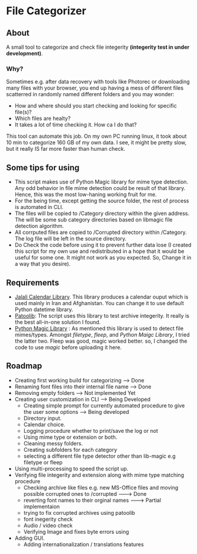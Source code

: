 # File Categorizer

## About

A small tool to categorize and check file integerity **(integerity test in under development)**.

### Why?

Sometimes e.g. after data recovery with tools like Photorec or downloading many files with your browser, you end up having a mess of different files scatterred in randomly named different folders and you may wonder:

- How and where should you start checking and looking for specific file(s)?
- Which files are healty?
- It takes a lot of time checking it. How ca I do that?

This tool can automate this job.
On my own PC running linux, it took about 10 min to categorize 160 GB of my own data. I see, it might be pretty slow, but it really IS far more faster than human check.

## Some tips for using

- This script makes use of Python Magic library for mime type detection. Any odd behavior in file mime detection could be result of that library. Hence, this was the most low-haning working fruit for me.
- For the being time, except getting the source folder, the rest of process is automated in CLI.
- The files will be copied to /Category directory within the given address. The will be some sub category directories based on libmagic file detection algorithm.
- All corrputed files are copied to /Corrupted directory within /Category. The log file will be left in the source directory.
- Do Check the code before using it to prevent further data lose (I created this script for my own use and redistributed in a hope that it would be useful for some one. It might not work as you expected. So, Change it in a way that you desire).

## Requirements

- [Jalali Calendar Library](https://github.com/shobeiry/jalali). This library produces a calendar ouput which is used mainly in Iran and Afghanistan. You can change it to use default Python datetime library.
- [Patoolib](https://github.com/wummel/patool): The script uses this library to test archive integerity. It really is the best all-in-one solution I found.
- [Python Magic Library](https://github.com/ahupp/python-magic) : As mentioned this library is used to detect file mimes/types. Amongst *filetype*, *fleep*, and *Python Maigc Library*, I tried the latter two. Fleep was good, magic worked better. so, I changed the code to use *magic* before uploading it here.

## Roadmap

- Creating first working build for categorizing --> Done
- Renaming font files into their internal file name --> Done
- Removing empty folders --> Not implemented Yet
- Creating user customization in CLI --> Being Developed
  - Creating simple prompt for currently automated procedure to give the user some options --> Being developed
  - Directory input.
  - Calendar choice.
  - Logging procedure whether to print/save the log or not
  - Using mime type or extension or both.
  - Cleaning messy folders.
  - Creating subfolders for each category
  - selecting a different file type detector other than lib-magic e.g filetype or fleep
- Using multi-processing to speed the script up.
- Verifying file integerity and extension along with mime type matching procedure
  - Checking archive like files e.g. new MS-Office files and moving possible corrupted ones to /corrupted ---> Done
  - reverting font names to their orginal names ---> Partial implementaion
  - trying to fix corrupted archives using patoolib
  - font inegerity check
  - Audio / video check
  - Verifying Image and fixes byte errors using
- Adding GUI.
  - Adding internationalization / translations features
  